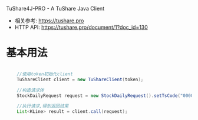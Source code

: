 
TuShare4J-PRO  -  A TuShare Java Client

- 相关参考: https://tushare.pro
- HTTP API: https://tushare.pro/document/1?doc_id=130


# 基本用法
```java

    //使用token初始化client
    TuShareClient client = new TuShareClient(token);

    //构造请求体
    StockDailyRequest request = new StockDailyRequest().setTsCode("000001.SZ");

    //执行请求,得到返回结果
    List<KLine> result = client.call(request);

```